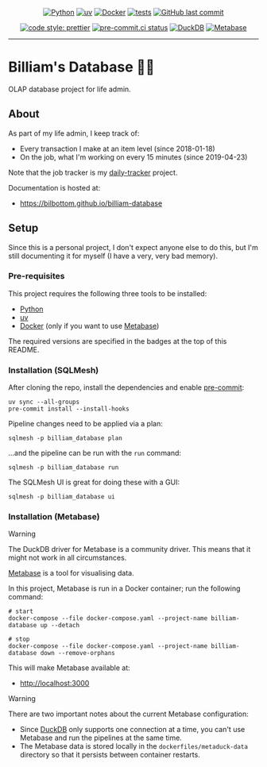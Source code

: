 <div align="center">

[![Python](https://img.shields.io/badge/Python-3.11+-blue.svg)](https://www.python.org/downloads/)
[![uv](https://img.shields.io/endpoint?url=https://raw.githubusercontent.com/astral-sh/uv/main/assets/badge/v0.json)](https://github.com/astral-sh/uv)
[![Docker](https://img.shields.io/badge/Docker-24.0.6-blue.svg)](https://www.docker.com/)
[![tests](https://github.com/Bilbottom/billiam-database/actions/workflows/tests.yaml/badge.svg)](https://github.com/Bilbottom/billiam-database/actions/workflows/tests.yaml)
[![GitHub last commit](https://img.shields.io/github/last-commit/Bilbottom/billiam-database)](https://shields.io/badges/git-hub-last-commit)

[![code style: prettier](https://img.shields.io/badge/code_style-prettier-ff69b4.svg?style=flat-square)](https://github.com/prettier/prettier)
[![pre-commit.ci status](https://results.pre-commit.ci/badge/github/Bilbottom/billiam-database/main.svg)](https://results.pre-commit.ci/latest/github/Bilbottom/billiam-database/main)
[![DuckDB](https://img.shields.io/badge/DuckDB-1.1.1-teal.svg)](https://duckdb.org/)
[![Metabase](https://img.shields.io/badge/Metabase-0.47-teal.svg)](https://www.metabase.com/)

</div>

---

# Billiam's Database 🧙‍♂️

OLAP database project for life admin.

## About

As part of my life admin, I keep track of:

- Every transaction I make at an item level (since 2018-01-18)
- On the job, what I'm working on every 15 minutes (since 2019-04-23)

Note that the job tracker is my [daily-tracker](https://github.com/Bilbottom/daily-tracker) project.

Documentation is hosted at:

- https://bilbottom.github.io/billiam-database

## Setup

Since this is a personal project, I don't expect anyone else to do this, but I'm still documenting it for myself (I have a very, very bad memory).

### Pre-requisites

This project requires the following three tools to be installed:

- [Python](https://www.python.org/downloads/)
- [uv](https://docs.astral.sh/uv/getting-started/installation/)
- [Docker](https://www.docker.com/) (only if you want to use [Metabase](https://www.metabase.com/))

The required versions are specified in the badges at the top of this README.

### Installation (SQLMesh)

After cloning the repo, install the dependencies and enable [pre-commit](https://pre-commit.com/):

```shell
uv sync --all-groups
pre-commit install --install-hooks
```

Pipeline changes need to be applied via a plan:

```
sqlmesh -p billiam_database plan
```

...and the pipeline can be run with the `run` command:

```
sqlmesh -p billiam_database run
```

The SQLMesh UI is great for doing these with a GUI:

```
sqlmesh -p billiam_database ui
```

### Installation (Metabase)

> [!WARNING]
>
> The DuckDB driver for Metabase is a community driver. This means that it might not work in all circumstances.

[Metabase](https://www.metabase.com/) is a tool for visualising data.

In this project, Metabase is run in a Docker container; run the following command:

```shell
# start
docker-compose --file docker-compose.yaml --project-name billiam-database up --detach

# stop
docker-compose --file docker-compose.yaml --project-name billiam-database down --remove-orphans
```

This will make Metabase available at:

- [http://localhost:3000](http://localhost:3000)

> [!WARNING]
>
> There are two important notes about the current Metabase configuration:
>
> - Since [DuckDB](https://duckdb.org/) only supports one connection at a time, you can't use Metabase and run the pipelines at the same time.
> - The Metabase data is stored locally in the `dockerfiles/metaduck-data` directory so that it persists between container restarts.
